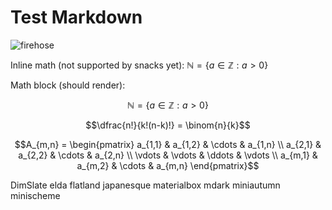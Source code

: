 # Test Markdown

![firehose](~/Pictures/firehose.gif)

Inline math (not supported by snacks yet): $\mathbb{N} = \{ a \in \mathbb{Z} : a > 0 \}$

Math block (should render):

```math
\mathbb{N} = \{ a \in \mathbb{Z} : a > 0 \}
```

```math
\dfrac{n!}{k!(n-k)!} = \binom{n}{k}
```

```math
A_{m,n} = 
\begin{pmatrix}
a_{1,1} & a_{1,2} & \cdots & a_{1,n} \\
a_{2,1} & a_{2,2} & \cdots & a_{2,n} \\
\vdots & \vdots & \ddots & \vdots \\
a_{m,1} & a_{m,2} & \cdots & a_{m,n} 
\end{pmatrix}
```


DimSlate
elda
flatland
japanesque
materialbox
mdark
miniautumn
minischeme

